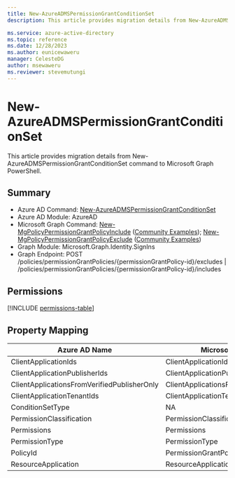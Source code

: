 ```yaml
---
title: New-AzureADMSPermissionGrantConditionSet
description: This article provides migration details from New-AzureADMSPermissionGrantConditionSet command to Microsoft Graph PowerShell.

ms.service: azure-active-directory
ms.topic: reference
ms.date: 12/28/2023
ms.author: eunicewaweru
manager: CelesteDG
author: msewaweru
ms.reviewer: stevemutungi
---
```


# New-AzureADMSPermissionGrantConditionSet

This article provides migration details from New-AzureADMSPermissionGrantConditionSet command to Microsoft Graph PowerShell.

## Summary

+ Azure AD Command: [New-AzureADMSPermissionGrantConditionSet](/powershell/module/azuread/new-azureadmsnamedlocationpolicy)
+ Azure AD Module: AzureAD
+ Microsoft Graph Command: [New-MgPolicyPermissionGrantPolicyInclude](/powershell/module/microsoft.graph.identity.signins/new-mgpolicypermissiongrantpolicyinclude) ([Community Examples](https://github.com/orgs/msgraph/discussions?discussions_q=New-MgPolicyPermissionGrantPolicyInclude)); [New-MgPolicyPermissionGrantPolicyExclude](/powershell/module/microsoft.graph.identity.signins/new-mgpolicypermissiongrantpolicyexclude) ([Community Examples](https://github.com/orgs/msgraph/discussions?discussions_q=New-MgPolicyPermissionGrantPolicyExclude))
+ Graph Module: Microsoft.Graph.Identity.SignIns
+ Graph Endpoint: POST /policies/permissionGrantPolicies/{permissionGrantPolicy-id}/excludes | /policies/permissionGrantPolicies/{permissionGrantPolicy-id}/includes

## Permissions

[!INCLUDE [permissions-table](~/graphref/api-reference/v1.0/includes/permissions/permissiongrantpolicy-post-excludes-permissions.md)]

## Property Mapping

|Azure AD Name|Microsoft Graph Name|
|---|---|
|ClientApplicationIds|ClientApplicationIds|
|ClientApplicationPublisherIds|ClientApplicationPublisherIds|
|ClientApplicationsFromVerifiedPublisherOnly|ClientApplicationsFromVerifiedPublisherOnly|
|ClientApplicationTenantIds|ClientApplicationTenantIds|
|ConditionSetType|NA|
|PermissionClassification|PermissionClassification|
|Permissions|Permissions|
|PermissionType|PermissionType|
|PolicyId|PermissionGrantPolicyId|
|ResourceApplication|ResourceApplication|